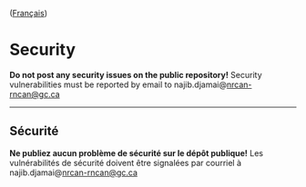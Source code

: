 ([Français](#sécurité))

# Security

**Do not post any security issues on the public repository!** Security vulnerabilities must be reported by email to najib.djamai@nrcan-rncan@gc.ca

______________________

## Sécurité

**Ne publiez aucun problème de sécurité sur le dépôt publique!** Les vulnérabilités de sécurité doivent être signalées par courriel à najib.djamai@nrcan-rncan@gc.ca
